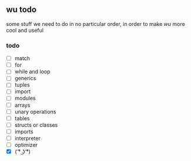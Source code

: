 ## wu todo

some stuff we need to do in no particular order, in order to make *wu* more cool and useful

### todo

- [ ] match
- [ ] for
- [ ] while and loop
- [ ] generics
- [ ] tuples
- [ ] import
- [ ] modules
- [ ] arrays
- [ ] unary operations
- [ ] tables
- [ ] structs or classes
- [ ] imports
- [ ] interpreter
- [ ] optimizer
- [x] ( ͡° ͜ʖ ͡°)
